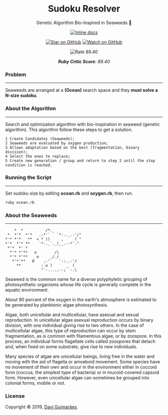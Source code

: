 <h1 align="center">
    Sudoku Resolver
</h1>

<div align="center">

Genetic Algorithm Bio-Inspired in Seaweeds 🌿

[![Inline docs][docs-badge]][docs]

[![Star on GitHub][github-star-badge]][github-star]
[![Watch on GitHub][github-watch-badge]][github-watch]
</div>

<div align="center">

![Rate 89.40](https://i.imgur.com/1Ej6tAl.gif)

***Ruby Critic Score**: 89.40*
</div>

### Problem
---

Seaweeds are arranged at a <strong> (Ocean) </strong> search space and they **must solve a N-size sudoku**.

###  About the Algorithm
---

Search and optimization algorithm with bio-inspiration in seaweed (genetic algorithm). This algorithm follow these steps to get a solution.

```
1 Create Candidates (Seaweeds);
2 Seaweeds are evaluated by oxygen production;
3 Allows adaptation based on the best (fragmentation, binary division);
4 Select the ones to replace;
5 Create new generation / group and return to step 2 until the stop condition is reached.
```

### Running the Script
---

Set sudoku size by editing **ocean.rb** and **oxygen.rb**, then run.

```bash
ruby ocean.rb
```

### About the Seaweeds
---

```
    *  *          /*._   
 *  *'*  *'*   .-*'`   `*-.._.-'/"
*'* *'*   **  < * ))     ,     ( "
*'*  *'* **    `*-._`._(__.--*`."
 *'*  *' *   
  *'* *'**   o        /\
  *'* *'**    o     _/./
   *'*'**   O    ,-'    `-:..-'/
     **         : o )      _  (
     	        "`-....,--; `-.\
```

Seaweed is the common name for a diverse polyphyletic grouping of photosynthetic organisms whose life cycle is generally complete in the aquatic environment.

About 90 percent of the oxygen in the earth's atmosphere is estimated to be generated by planktonic algae photosynthesis.

Algae, both unicellular and multicellular, have asexual and sexual reproduction. In unicellular algae asexual reproduction occurs by binary division, with one individual giving rise to two others. In the case of multicellular algae, this type of reproduction can occur by stem fragmentation, as is common with filamentous algae, or by zoospore. In this process, an individual forms flagellate cells called zoospores that detach and, when fixed on some substrate, give rise to new individuals.

Many species of algae are unicellular beings, living free in the water and moving with the aid of flagella or amoeboid movement. Some species have no movement of their own and occur in the environment either in coccoid form (coccus, the simplest type of bacteria) or in mucoid-covered capsoid form. However, even unicellular algae can sometimes be grouped into colonial forms, mobile or not.


### License

Copyright © 2019, [Davi Guimarães](https://github.com/davigl).

[docs]: http://inch-ci.org/github/Davigl/sudoku-ia
[docs-badge]: http://inch-ci.org/github/Davigl/sudoku-ia.svg?branch=master
[github-star-badge]: https://img.shields.io/github/stars/davigl/sudoku-ia.svg?style=social
[github-star]:https://github.com/davigl/sudoku-ia/stargazers
[github-watch-badge]: https://img.shields.io/github/watchers/davigl/sudoku-ia.svg?style=social
[github-watch]: https://github.com/davigl/sudoku-ia/watchers
